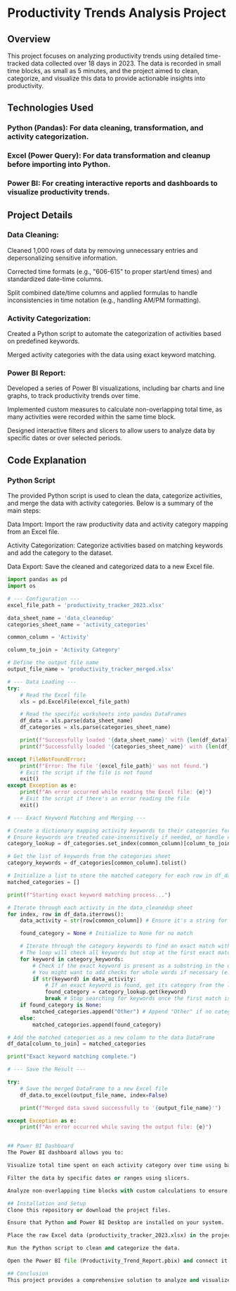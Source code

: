 # Productivity Trends Analysis Project
## Overview
This project focuses on analyzing productivity trends using detailed time-tracked data collected over 18 days in 2023. The data is recorded in small time blocks, as small as 5 minutes, and the project aimed to clean, categorize, and visualize this data to provide actionable insights into productivity.

## Technologies Used
### Python (Pandas): For data cleaning, transformation, and activity categorization.

### Excel (Power Query): For data transformation and cleanup before importing into Python.

### Power BI: For creating interactive reports and dashboards to visualize productivity trends.

## Project Details
### Data Cleaning:

Cleaned 1,000 rows of data by removing unnecessary entries and depersonalizing sensitive information.

Corrected time formats (e.g., "606-615" to proper start/end times) and standardized date-time columns.

Split combined date/time columns and applied formulas to handle inconsistencies in time notation (e.g., handling AM/PM formatting).

### Activity Categorization:

Created a Python script to automate the categorization of activities based on predefined keywords.

Merged activity categories with the data using exact keyword matching.

### Power BI Report:

Developed a series of Power BI visualizations, including bar charts and line graphs, to track productivity trends over time.

Implemented custom measures to calculate non-overlapping total time, as many activities were recorded within the same time block.

Designed interactive filters and slicers to allow users to analyze data by specific dates or over selected periods.

## Code Explanation
### Python Script
The provided Python script is used to clean the data, categorize activities, and merge the data with activity categories. Below is a summary of the main steps:

Data Import: Import the raw productivity data and activity category mapping from an Excel file.

Activity Categorization: Categorize activities based on matching keywords and add the category to the dataset.

Data Export: Save the cleaned and categorized data to a new Excel file.


```python
import pandas as pd
import os

# --- Configuration ---
excel_file_path = 'productivity_tracker_2023.xlsx'

data_sheet_name = 'data_cleanedup'
categories_sheet_name = 'activity_categories'

common_column = 'Activity'

column_to_join = 'Activity Category'

# Define the output file name
output_file_name = 'productivity_tracker_merged.xlsx' 

# --- Data Loading ---
try:
    # Read the Excel file
    xls = pd.ExcelFile(excel_file_path)

    # Read the specific worksheets into pandas DataFrames
    df_data = xls.parse(data_sheet_name)
    df_categories = xls.parse(categories_sheet_name)

    print(f"Successfully loaded '{data_sheet_name}' with {len(df_data)} rows.")
    print(f"Successfully loaded '{categories_sheet_name}' with {len(df_categories)} rows.")

except FileNotFoundError:
    print(f"Error: The file '{excel_file_path}' was not found.")
    # Exit the script if the file is not found
    exit()
except Exception as e:
    print(f"An error occurred while reading the Excel file: {e}")
    # Exit the script if there's an error reading the file
    exit()

# --- Exact Keyword Matching and Merging ---

# Create a dictionary mapping activity keywords to their categories for quick lookup
# Ensure keywords are treated case-insensitively if needed, or handle case appropriately
category_lookup = df_categories.set_index(common_column)[column_to_join].to_dict()

# Get the list of keywords from the categories sheet
category_keywords = df_categories[common_column].tolist()

# Initialize a list to store the matched category for each row in df_data
matched_categories = []

print(f"Starting exact keyword matching process...")

# Iterate through each activity in the data_cleanedup sheet
for index, row in df_data.iterrows():
    data_activity = str(row[common_column]) # Ensure it's a string for checking 'in'

    found_category = None # Initialize to None for no match

    # Iterate through the category keywords to find an exact match within the data activity phrase
    # The loop will check all keywords but stop at the first exact match found
    for keyword in category_keywords:
        # Check if the exact keyword is present as a substring in the data activity phrase
        # You might want to add checks for whole words if necessary (e.g., using regex)
        if str(keyword) in data_activity:
            # If an exact keyword is found, get its category from the lookup dictionary
            found_category = category_lookup.get(keyword)
            break # Stop searching for keywords once the first match is found for this phrase
    if found_category is None:
        matched_categories.append("Other") # Append "Other" if no category was found
    else:
        matched_categories.append(found_category)

# Add the matched categories as a new column to the data DataFrame
df_data[column_to_join] = matched_categories

print("Exact keyword matching complete.")

# --- Save the Result ---

try:
    # Save the merged DataFrame to a new Excel file
    df_data.to_excel(output_file_name, index=False)

    print(f"Merged data saved successfully to '{output_file_name}'")

except Exception as e:
    print(f"An error occurred while saving the output file: {e}")


## Power BI Dashboard
The Power BI dashboard allows you to:

Visualize total time spent on each activity category over time using bar charts and line graphs.

Filter the data by specific dates or ranges using slicers.

Analyze non-overlapping time blocks with custom calculations to ensure accurate tracking of productivity.

## Installation and Setup
Clone this repository or download the project files.

Ensure that Python and Power BI Desktop are installed on your system.

Place the raw Excel data (productivity_tracker_2023.xlsx) in the project directory.

Run the Python script to clean and categorize the data.

Open the Power BI file (Productivity_Trend_Report.pbix) and connect it to the cleaned data.

## Conclusion
This project provides a comprehensive solution to analyze and visualize productivity trends over a short time period. The integration of Excel and Python for data processing and Power BI for reporting offers powerful insights into how activities change over time, helping optimize productivity tracking and resource allocation.

